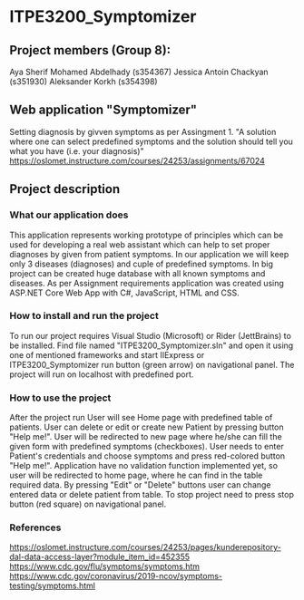 # ITPE3200_Symptomizer

## Project members (Group 8):
Aya Sherif Mohamed Abdelhady (s354367)
Jessica Antoin Chackyan (s351930) 
Aleksander Korkh (s354398)

## Web application "Symptomizer"
Setting diagnosis by givven symptoms as per Assingment 1.
"A solution where one can select predefined symptoms and the solution should tell you what you have (i.e. your diagnosis)" https://oslomet.instructure.com/courses/24253/assignments/67024

## Project description
### What our application does
This application represents working prototype of principles which can be used for developing a real web assistant which can help to set proper diagnoses by given from patient symptoms. In our application we will keep only 3 diseases (diagnoses) and cuple of predefined symptoms. In big project can be created huge database with all known symptoms and diseases. As per Assignment requirements application was created using ASP.NET Core Web App with C#, JavaScript, HTML and CSS.

### How to install and run the project
To run our project requires Visual Studio (Microsoft) or Rider (JettBrains) to be installed. Find file named "ITPE3200_Symptomizer.sln" and open it using one of mentioned frameworks and start IIExpress or ITPE3200_Symptomizer run button (green arrow) on navigational panel. The project will run on localhost with predefined port.

### How to use the project
After the project run User will see Home page with predefined table of patients. User can delete or edit or create new Patient by pressing button "Help me!". User will be redirected to new page where he/she can fill the given form with predefined symptoms (checkboxes). User needs to enter Patient's credentials and choose symptoms and press red-colored button "Help me!". Application have no validation function implemented yet, so user will be redirected to home page, where he can find in the table required data. By pressing "Edit" or "Delete" buttons user can change entered data or delete patient from table. To stop project need to press stop button (red square) on navigational panel.

### References

https://oslomet.instructure.com/courses/24253/pages/kunderepository-dal-data-access-layer?module_item_id=452355
https://www.cdc.gov/flu/symptoms/symptoms.htm
https://www.cdc.gov/coronavirus/2019-ncov/symptoms-testing/symptoms.html
